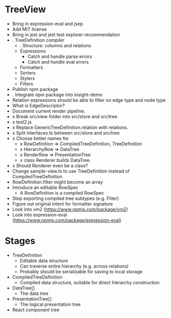 # TreeView

* Bring in expression-eval and jsep
* Add MIT license
* Bring in jest and jest test explorer recommendation
* . TreeDefinition compiler
  * . Structure: columns and relations
  * Expressions
    * Catch and handle parse errors
    * Catch and handle eval errors
  * Formatters
  * Sorters
  * Stylers
  * Filters
* Publish npm package
* . Integrate npm package into insight-demo
* Relation expressions should be able to filter on edge type and node type
* What is EdgeDescriptor?
* Document current render pipeline.
* x Break src/view folder into src/store and src/tree
* x test2.js
* x Replace GenericTreeDefinition.relation with relations.
* x Split interfaces.ts between src/store and src/tree
* x Choose better names for
  * x RowDefinition => CompiledTreeDefinition, TreeDefinition
  * x HierarchyRow => DataTree
  * x RenderRow => PresentationTree
  * x class Renderer builds DataTree.
* x Should Renderer even be a class?
* Change sample-view.ts to use TreeDefinition instead of CompiledTreeDefinition
* RowDefinition.filter might become an array
* Introduce an editable RowSpec
  * A RowDefinition is a compiled RowSpec
* Stop exporting compiled tree subtypes (e.g. Filter)
* Figure out original intent for formatter signature
* Look into vm2 (https://www.npmjs.com/package/vm2)
* Look into expression-eval (https://www.npmjs.com/package/expression-eval)

# Stages

* TreeDefinition
  * Editable data structure
  * Can traverse entire hierarchy (e.g. across relations)
  * Probably should be serializable for saving to local storage
* CompiledTreeDefinition
  * Compiled data structure, suitable for direct hierarchy construction
* DataTree[]
  * The data tree
* PresentationTree[]
  * The logical presentation tree
* React component tree

